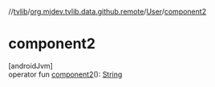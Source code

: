 //[tvlib](../../../index.md)/[org.mjdev.tvlib.data.github.remote](../index.md)/[User](index.md)/[component2](component2.md)

# component2

[androidJvm]\
operator fun [component2](component2.md)(): [String](https://kotlinlang.org/api/latest/jvm/stdlib/kotlin/-string/index.html)
